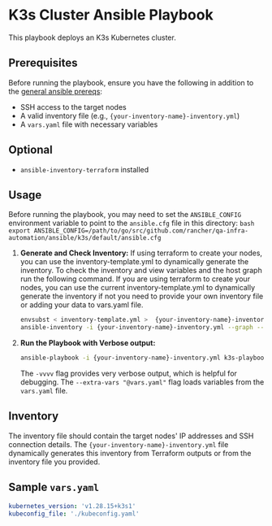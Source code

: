 # K3s Cluster Ansible Playbook

This playbook deploys an K3s Kubernetes cluster.

## Prerequisites

Before running the playbook, ensure you have the following in addition to the [general ansible prereqs](../../README.md):

* SSH access to the target nodes
* A valid inventory file (e.g., `{your-inventory-name}-inventory.yml`)
* A `vars.yaml` file with necessary variables

## Optional

* `ansible-inventory-terraform` installed

## Usage

Before running the playbook, you may need to set the `ANSIBLE_CONFIG` environment variable to point to the `ansible.cfg` file in this directory:
    ```bash
    export ANSIBLE_CONFIG=/path/to/go/src/github.com/rancher/qa-infra-automation/ansible/k3s/default/ansible.cfg
    ```

1. **Generate and Check Inventory:**
    If using terraform to create your nodes, you can use the inventory-template.yml to dynamically generate the inventory.
    To check the inventory and view variables and the host graph run the following command.
    If you are using terraform to create your nodes, you can use the current inventory-template.yml to dynamically generate the inventory if not you need to provide your own inventory file or adding your data to vars.yaml file.

    ```bash
    envsubst < inventory-template.yml >  {your-inventory-name}-inventory.yml
    ansible-inventory -i {your-inventory-name}-inventory.yml --graph --vars
    ```

2. **Run the Playbook with Verbose output:**

    ```bash
    ansible-playbook -i {your-inventory-name}-inventory.yml k3s-playbook.yml -vvvv --extra-vars "@vars.yaml"
    ```

    The `-vvvv` flag provides very verbose output, which is helpful for debugging. The `--extra-vars "@vars.yaml"` flag loads variables from the `vars.yaml` file.

## Inventory

The inventory file should contain the target nodes' IP addresses and SSH connection details. The `{your-inventory-name}-inventory.yml` file dynamically generates this inventory from Terraform outputs or from the inventory file you provided.

## Sample `vars.yaml`

```yaml
kubernetes_version: 'v1.28.15+k3s1'
kubeconfig_file: './kubeconfig.yaml'